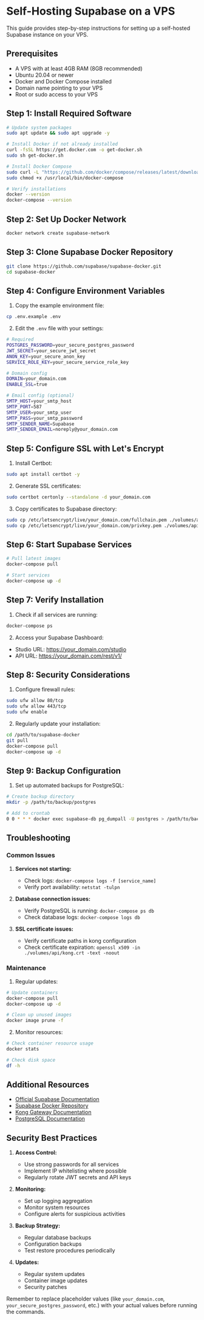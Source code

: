 # Self-Hosting Supabase on a VPS

This guide provides step-by-step instructions for setting up a self-hosted Supabase instance on your VPS.

## Prerequisites

- A VPS with at least 4GB RAM (8GB recommended)
- Ubuntu 20.04 or newer
- Docker and Docker Compose installed
- Domain name pointing to your VPS
- Root or sudo access to your VPS

## Step 1: Install Required Software

```bash
# Update system packages
sudo apt update && sudo apt upgrade -y

# Install Docker if not already installed
curl -fsSL https://get.docker.com -o get-docker.sh
sudo sh get-docker.sh

# Install Docker Compose
sudo curl -L "https://github.com/docker/compose/releases/latest/download/docker-compose-$(uname -s)-$(uname -m)" -o /usr/local/bin/docker-compose
sudo chmod +x /usr/local/bin/docker-compose

# Verify installations
docker --version
docker-compose --version
```

## Step 2: Set Up Docker Network

```bash
docker network create supabase-network
```

## Step 3: Clone Supabase Docker Repository

```bash
git clone https://github.com/supabase/supabase-docker.git
cd supabase-docker
```

## Step 4: Configure Environment Variables

1. Copy the example environment file:
```bash
cp .env.example .env
```

2. Edit the `.env` file with your settings:
```bash
# Required
POSTGRES_PASSWORD=your_secure_postgres_password
JWT_SECRET=your_secure_jwt_secret
ANON_KEY=your_secure_anon_key
SERVICE_ROLE_KEY=your_secure_service_role_key

# Domain config
DOMAIN=your_domain.com
ENABLE_SSL=true

# Email config (optional)
SMTP_HOST=your_smtp_host
SMTP_PORT=587
SMTP_USER=your_smtp_user
SMTP_PASS=your_smtp_password
SMTP_SENDER_NAME=Supabase
SMTP_SENDER_EMAIL=noreply@your_domain.com
```

## Step 5: Configure SSL with Let's Encrypt

1. Install Certbot:
```bash
sudo apt install certbot -y
```

2. Generate SSL certificates:
```bash
sudo certbot certonly --standalone -d your_domain.com
```

3. Copy certificates to Supabase directory:
```bash
sudo cp /etc/letsencrypt/live/your_domain.com/fullchain.pem ./volumes/api/kong.crt
sudo cp /etc/letsencrypt/live/your_domain.com/privkey.pem ./volumes/api/kong.key
```

## Step 6: Start Supabase Services

```bash
# Pull latest images
docker-compose pull

# Start services
docker-compose up -d
```

## Step 7: Verify Installation

1. Check if all services are running:
```bash
docker-compose ps
```

2. Access your Supabase Dashboard:
- Studio URL: https://your_domain.com/studio
- API URL: https://your_domain.com/rest/v1/

## Step 8: Security Considerations

1. Configure firewall rules:
```bash
sudo ufw allow 80/tcp
sudo ufw allow 443/tcp
sudo ufw enable
```

2. Regularly update your installation:
```bash
cd /path/to/supabase-docker
git pull
docker-compose pull
docker-compose up -d
```

## Step 9: Backup Configuration

1. Set up automated backups for PostgreSQL:
```bash
# Create backup directory
mkdir -p /path/to/backup/postgres

# Add to crontab
0 0 * * * docker exec supabase-db pg_dumpall -U postgres > /path/to/backup/postgres/backup_$(date +%Y%m%d).sql
```

## Troubleshooting

### Common Issues

1. **Services not starting:**
   - Check logs: `docker-compose logs -f [service_name]`
   - Verify port availability: `netstat -tulpn`

2. **Database connection issues:**
   - Verify PostgreSQL is running: `docker-compose ps db`
   - Check database logs: `docker-compose logs db`

3. **SSL certificate issues:**
   - Verify certificate paths in kong configuration
   - Check certificate expiration: `openssl x509 -in ./volumes/api/kong.crt -text -noout`

### Maintenance

1. Regular updates:
```bash
# Update containers
docker-compose pull
docker-compose up -d

# Clean up unused images
docker image prune -f
```

2. Monitor resources:
```bash
# Check container resource usage
docker stats

# Check disk space
df -h
```

## Additional Resources

- [Official Supabase Documentation](https://supabase.com/docs)
- [Supabase Docker Repository](https://github.com/supabase/supabase-docker)
- [Kong Gateway Documentation](https://docs.konghq.com/)
- [PostgreSQL Documentation](https://www.postgresql.org/docs/)

## Security Best Practices

1. **Access Control:**
   - Use strong passwords for all services
   - Implement IP whitelisting where possible
   - Regularly rotate JWT secrets and API keys

2. **Monitoring:**
   - Set up logging aggregation
   - Monitor system resources
   - Configure alerts for suspicious activities

3. **Backup Strategy:**
   - Regular database backups
   - Configuration backups
   - Test restore procedures periodically

4. **Updates:**
   - Regular system updates
   - Container image updates
   - Security patches

Remember to replace placeholder values (like `your_domain.com`, `your_secure_postgres_password`, etc.) with your actual values before running the commands. 